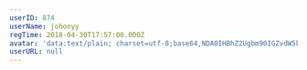 ```yaml
---
userID: 874
userName: johonyy
regTime: 2018-04-30T17:57:00.000Z
avatar: 'data:text/plain; charset=utf-8;base64,NDA0IHBhZ2Ugbm90IGZvdW5kCg=='
userURL: null
---
```



